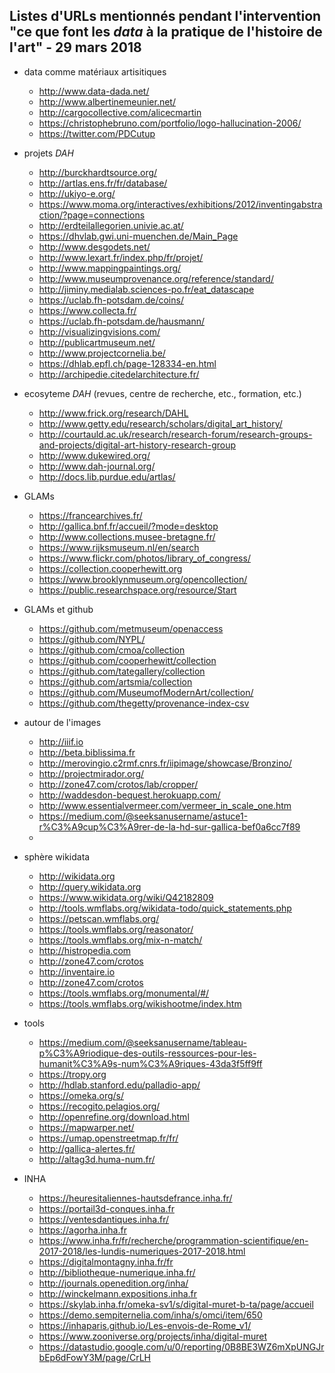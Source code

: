## Listes d'URLs mentionnés pendant l'intervention "ce que font les *data* à la pratique de l'histoire de l'art" - 29 mars 2018

* data comme matériaux artisitiques
  * http://www.data-dada.net/
  * http://www.albertinemeunier.net/
  * http://cargocollective.com/alicecmartin
  * https://christophebruno.com/portfolio/logo-hallucination-2006/
  * https://twitter.com/PDCutup

* projets *DAH*
  * http://burckhardtsource.org/
  * http://artlas.ens.fr/fr/database/
  * http://ukiyo-e.org/
  * https://www.moma.org/interactives/exhibitions/2012/inventingabstraction/?page=connections
  * http://erdteilallegorien.univie.ac.at/
  * https://dhvlab.gwi.uni-muenchen.de/Main_Page
  * http://www.desgodets.net/
  * http://www.lexart.fr/index.php/fr/projet/
  * http://www.mappingpaintings.org/
  * http://www.museumprovenance.org/reference/standard/
  * http://jiminy.medialab.sciences-po.fr/eat_datascape
  * https://uclab.fh-potsdam.de/coins/
  * https://www.collecta.fr/
  * https://uclab.fh-potsdam.de/hausmann/
  * http://visualizingvisions.com/  
  * http://publicartmuseum.net/
  * http://www.projectcornelia.be/
  * https://dhlab.epfl.ch/page-128334-en.html
  * http://archipedie.citedelarchitecture.fr/


* ecosyteme *DAH* (revues, centre de recherche, etc., formation, etc.)
  * http://www.frick.org/research/DAHL
  * http://www.getty.edu/research/scholars/digital_art_history/
  * http://courtauld.ac.uk/research/research-forum/research-groups-and-projects/digital-art-history-research-group
  * http://www.dukewired.org/
  * http://www.dah-journal.org/
  * http://docs.lib.purdue.edu/artlas/

* GLAMs
  * https://francearchives.fr/
  * http://gallica.bnf.fr/accueil/?mode=desktop
  * http://www.collections.musee-bretagne.fr/
  * https://www.rijksmuseum.nl/en/search
  * https://www.flickr.com/photos/library_of_congress/
  * https://collection.cooperhewitt.org
  * https://www.brooklynmuseum.org/opencollection/
  * https://public.researchspace.org/resource/Start

* GLAMs et github
  * https://github.com/metmuseum/openaccess
  * https://github.com/NYPL/
  * https://github.com/cmoa/collection
  * https://github.com/cooperhewitt/collection
  * https://github.com/tategallery/collection
  * https://github.com/artsmia/collection
  * https://github.com/MuseumofModernArt/collection/
  * https://github.com/thegetty/provenance-index-csv

* autour de l'images
  * http://iiif.io
  * http://beta.biblissima.fr
  * http://merovingio.c2rmf.cnrs.fr/iipimage/showcase/Bronzino/
  * http://projectmirador.org/
  * http://zone47.com/crotos/lab/cropper/
  * http://waddesdon-bequest.herokuapp.com/
  * http://www.essentialvermeer.com/vermeer_in_scale_one.htm
  * https://medium.com/@seeksanusername/astuce1-r%C3%A9cup%C3%A9rer-de-la-hd-sur-gallica-bef0a6cc7f89
  * 

* sphère wikidata
  * http://wikidata.org
  * http://query.wikidata.org
  * https://www.wikidata.org/wiki/Q42182809
  * http://tools.wmflabs.org/wikidata-todo/quick_statements.php
  * https://petscan.wmflabs.org/
  * https://tools.wmflabs.org/reasonator/
  * https://tools.wmflabs.org/mix-n-match/
  * http://histropedia.com
  * http://zone47.com/crotos
  * http://inventaire.io
  * http://zone47.com/crotos
  * https://tools.wmflabs.org/monumental/#/
  * https://tools.wmflabs.org/wikishootme/index.htm

* tools
  * https://medium.com/@seeksanusername/tableau-p%C3%A9riodique-des-outils-ressources-pour-les-humanit%C3%A9s-num%C3%A9riques-43da3f5ff9ff
  * https://tropy.org
  * http://hdlab.stanford.edu/palladio-app/
  * https://omeka.org/s/
  * https://recogito.pelagios.org/
  * http://openrefine.org/download.html
  * https://mapwarper.net/
  * https://umap.openstreetmap.fr/fr/
  * http://gallica-alertes.fr/
  * http://altag3d.huma-num.fr/

* INHA
  * https://heuresitaliennes-hautsdefrance.inha.fr/
  * https://portail3d-conques.inha.fr
  * https://ventesdantiques.inha.fr/
  * https://agorha.inha.fr
  * https://www.inha.fr/fr/recherche/programmation-scientifique/en-2017-2018/les-lundis-numeriques-2017-2018.html
  * https://digitalmontagny.inha.fr/fr
  * http://bibliotheque-numerique.inha.fr/
  * http://journals.openedition.org/inha/
  * http://winckelmann.expositions.inha.fr
  * https://skylab.inha.fr/omeka-sv1/s/digital-muret-b-ta/page/accueil
  * https://demo.sempiternelia.com/inha/s/omci/item/650
  * https://inhaparis.github.io/Les-envois-de-Rome_v1/
  * https://www.zooniverse.org/projects/inha/digital-muret
  * https://datastudio.google.com/u/0/reporting/0B8BE3WZ6mXpUNGJrbEp6dFowY3M/page/CrLH
